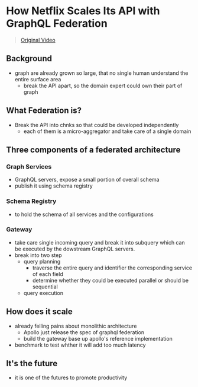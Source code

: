 # How Netflix Scales Its API with GraphQL Federation
> [Original Video](https://www.youtube.com/watch?v=QrEOvHdH2Cg)

## Background
- graph are already grown so large, that no single human understand the entire surface area
  - break the API apart, so the domain expert could own their part of graph

## What Federation is?
- Break the API into chnks so that could be developed independently
  - each of them is a micro-aggregator and take care of a single domain

## Three components of a federated architecture
### Graph Services
- GraphQL servers, expose a small portion of overall schema
- publish it using schema registry
### Schema Registry
- to hold the schema of all services and the configurations
### Gateway
- take care single incoming query and break it into subquery which can be executed by the dowstream GraphQL servers.
- break into two step
  - query planning
    - traverse the entire query and identifier the corresponding service of each field
    - determine whether they could be executed parallel or should be sequential
  - query execution

## How does it scale
- already felling pains about monolithic architecture
  - Apollo just release the spec of graphql federation
  - build the gateway base up apollo's reference implementation
- benchmark to test whther it will add too much latency

## It's the future
- it is one of the futures to promote productivity
